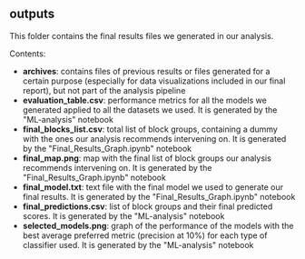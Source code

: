 ## outputs

This folder contains the final results files we generated in our analysis.

Contents:

* **archives**: contains files of previous results or files generated for a certain purpose (especially for data visualizations included in our final report), but not part of the analysis pipeline
* **evaluation_table.csv**: performance metrics for all the models we generated applied to all the datasets we used. It is generated by the "ML-analysis" notebook
* **final_blocks_list.csv**: total list of block groups, containing a dummy with the ones our analysis recommends intervening on. It is generated by the "Final_Results_Graph.ipynb" notebook
* **final_map.png**: map with the final list of block groups our analysis recommends intervening on. It is generated by the "Final_Results_Graph.ipynb" notebook
* **final_model.txt**: text file with the final model we used to generate our final results. It is generated by the "Final_Results_Graph.ipynb" notebook
* **final_predictions.csv**: list of block groups and their final predicted scores. It is generated by the "ML-analysis" notebook
* **selected_models.png**: graph of the performance of the models with the best average preferred metric (precision at 10%) for each type of classifier used. It is generated by the "ML-analysis" notebook
